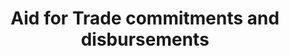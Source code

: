---
indicator_name: Aid  for  Trade  commitments  and  disbursements
source_title: null
source_notes: null
title: Aid  for  Trade  commitments  and  disbursements
permalink: /8-a-1/
sdg_goal: 8
layout: indicator
indicator: 8.a.1
indicator_variable: total_aid_for_trade_disbursements_usd_m
graph: longitudinal
graph_type_description: Line  graph
graph_status_notes: Graphed
variable_description: null
variable_notes: null
un_designated_tier: '1'
un_custodial_agency: 'OECD  (Partnering  Agencies:  WTO-EIF)'
target_id: 8.a
has_metadata: true
goal_meta_link: 'http://unstats.un.org/sdgs/files/metadata-compilation/Metadata-Goal-8.pdf'
goal_meta_link_page: 53
rationale_interpretation: >-
  ODA  is  the  accepted  measure  of  international  development  co-operation.  In  this  case  it  captures  aid  in  support  of  projects  and  programmes  to  improve  the  trade  and  production  capacities  of  developing  countries.
target: >-
  Increase  Aid  for  Trade  support  for  developing  countries,  in  particular  least  developed  countries,  including  through  the  Enhanced  Integrated  Framework  for  Trade-Related  Technical  Assistance  to  Least  Developed  Countries.
indicator_definition: >-
  Total  official  development  assistance  (ODA)  commitments  and  disbursements  that  support  aid  for  trade.  Data  expressed  in  US  millions  of  dollars.
published: true
periodicity: Annual
actual_indicator_available: 'Total  ODA  commitments  and  disbursements  in  support  of  Aid  for  Trade  '
actual_indicator_available_description: Total  ODA  commitments  and  disbursements  in  support  of  Aid  for  Trade
time_period: 2000-2015
unit_of_measure: 'U.S.,  Dollars,  millions'
disaggregation_geography: >-
  Total  presetned  for  all  ODA-eligible  countries.  http://www.oecd.org/dac/stats/daclist.htm
source_agency_staff_name: Kimberly  Smith
source_agency_staff_email: kimsmith@usaid.gov
disaggregation_categories: Not  available.
us_method_of_computation: >-
  Data  are  extracted  from  the  OECD's  Creditor  Reporting  System  (CRS)  for  selected  purpose  codes  that  have  have  been  agreed  support  aid  for  trade.  Aid  for  trade  comprises  the  following  categories:  -  technical  assistance  for  trade  policy  and  regulations  (e.g.  helping  countries  to  develop  trade  strategies,  negotiate  trade  agreements,  and  implement  their  outcomes)  -  trade-related  infrastructure  (e.g.  building  roads,  ports,  and  telecommunications  networks  to  connect  domestic  markets  to  the  global  economy)  -  productive  capacity  building,  including  trade  development  (e.g.  supporting  the  private  sector  to  exploit  their  comparative  advantages  and  diversify  their  exports)  trade-related  adjustment  (e.g.  helping  developing  countries  with  the  costs  associated  with  trade  liberalisation,  such  as  tariff  reductions,  preference  erosion,  or  declining  terms  of  trade)  -  other  trade-related  needs,  if  identified  as  trade-related  development  priorities  in  partner  countries'  national  development  strategies  http://www.oecd.org/dac/aft/aid-for-tradestatisticalqueries.htm
source_url: >-
  http://stats.oecd.org/qwids/#?x=3&y=2&f=1:2,4:1,7:1,9:85,5:3,8:85,6:2014&q=1:2+4:1+7:1+9:85+5:3+8:85+6:2015,2014,2013,2012,2011,2010,2009,2008,2007,2006,2005+3:78,79,80,81,82,83,84,86,87,88,89,91,106,107,93,100,102,103,104,101,105,92,98,96,97,99,94,95,109,110,111,112,113,115,116,120,121,122,123,124,125,126,127,128,129,130,131,132,133,134,135,136,137,139,140,141,142,143,144,146,147,148,149,150,153,154,155,156,157,158,159,160,161,162,163,164,165,166,167,168,169,171,172,173,174,175,176,177,178,179,180,184,185,186,187,188,189,191+2:252,253,254,255,256,258&lock=CRS1
scheduled_update_by_national_source: September  2018
date_metadata_updated: '2017-09-19'
graph_title: 'Total  ODA  disbursements  in  support  of  Aid  for  Trade  in  millions  of  US  dollars  '  

---